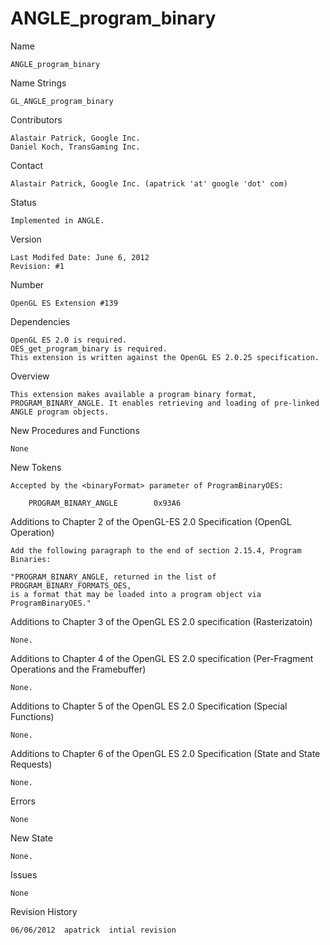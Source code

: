 # ANGLE_program_binary

Name

    ANGLE_program_binary

Name Strings

    GL_ANGLE_program_binary

Contributors

    Alastair Patrick, Google Inc.
    Daniel Koch, TransGaming Inc.

Contact

    Alastair Patrick, Google Inc. (apatrick 'at' google 'dot' com)

Status

    Implemented in ANGLE.

Version

    Last Modifed Date: June 6, 2012
    Revision: #1

Number

    OpenGL ES Extension #139

Dependencies

    OpenGL ES 2.0 is required.
    OES_get_program_binary is required.
    This extension is written against the OpenGL ES 2.0.25 specification.

Overview

    This extension makes available a program binary format,
    PROGRAM_BINARY_ANGLE. It enables retrieving and loading of pre-linked
    ANGLE program objects.

New Procedures and Functions

    None

New Tokens

    Accepted by the <binaryFormat> parameter of ProgramBinaryOES:

        PROGRAM_BINARY_ANGLE        0x93A6

Additions to Chapter 2 of the OpenGL-ES 2.0 Specification (OpenGL Operation)

    Add the following paragraph to the end of section 2.15.4, Program Binaries:

    "PROGRAM_BINARY_ANGLE, returned in the list of PROGRAM_BINARY_FORMATS_OES,
    is a format that may be loaded into a program object via ProgramBinaryOES."

Additions to Chapter 3 of the OpenGL ES 2.0 specification (Rasterizatoin)

    None.

Additions to Chapter 4 of the OpenGL ES 2.0 specification (Per-Fragment
Operations and the Framebuffer)

    None.

Additions to Chapter 5 of the OpenGL ES 2.0 Specification (Special
Functions)

    None.

Additions to Chapter 6 of the OpenGL ES 2.0 Specification (State and State
Requests)

    None.

Errors

    None

New State

    None.

Issues

    None

Revision History

    06/06/2012  apatrick  intial revision

